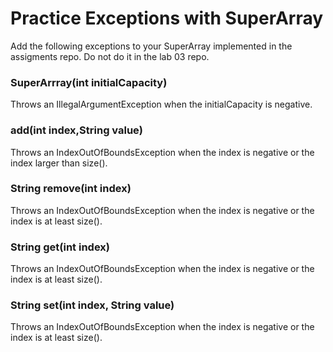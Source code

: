 # Practice Exceptions with SuperArray

Add the following exceptions to your SuperArray implemented in the assigments repo. Do not do it in the lab 03 repo.

### SuperArrray(int initialCapacity)

Throws an IllegalArgumentException when the initialCapacity is negative.

### add(int index,String value)

Throws an IndexOutOfBoundsException when the index is negative or the index larger than size().

### String remove(int index)

Throws an IndexOutOfBoundsException when the index is negative or the index is at least size().

### String get(int index)

Throws an IndexOutOfBoundsException when the index is negative or the index is at least size().

### String set(int index, String value)

Throws an IndexOutOfBoundsException when the index is negative or the index is at least size(). 


